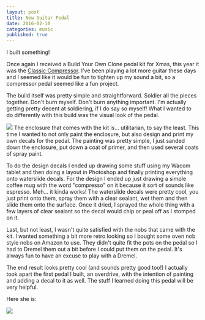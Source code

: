 ```yaml
---
layout: post
title: New Guitar Pedal
date: 2016-02-10
categories: music
published: true
---
```


I built something!

Once again I received a Build Your Own Clone pedal kit for Xmas, this year it was the [Classic Compressor](http://buildyourownclone.com/collections/fx-kits/products/classic-compressor). I've been playing a lot more guitar these days and I seemed like it would be fun to tighten up my sound a bit, so a compressor pedal seemed like a fun project.

The build itself was pretty simple and straightforward. Soldier all the pieces together. Don't burn myself. Don't burn anything important. I'm actually getting pretty decent at soldiering, if I do say so myself! What I wanted to do differently with this build was the visual look of the pedal.

<img src="http://cdn.shopify.com/s/files/1/0568/4705/products/125bwebsite_compact.jpeg?v=1406158893" class="inline_left">
The enclosure that comes with the kit is... utilitarian, to say the least. This time I wanted to not only paint the enclosure, but also design and print my own decals for the pedal. The painting was pretty simple, I just sanded down the enclosure, put down a coat of primer, and then used several coats of spray paint.

To do the design decals I ended up drawing some stuff using my Wacom tablet and then doing a layout in Photoshop and finally printing everything onto waterslide decals. For the design I ended up just drawing a simple coffee mug with the word "compresso" on it because it sort of sounds like espresso. Meh... it kinda works! The waterslide decals were pretty cool, you just print onto them, spray them with a clear sealant, wet them and then slide them onto the surface. Once it dried, I sprayed the whole thing with a few layers of clear sealant so the decal would chip or peal off as I stomped on it.

Last, but not least, I wasn't quite satisfied with the nobs that came with the kit. I wanted something a bit more retro looking so I bought some oven nob style nobs on Amazon to use. They didn't quite fit the pots on the pedal so I had to Dremel them out a bit before I could put them on the pedal. It's always fun to have an excuse to play with a Dremel.

The end result looks pretty cool (and sounds pretty good too!) I actually took apart the first pedal I built, an overdrive, with the intention of painting and adding a decal to it as well. The stuff I learned doing this pedal will be very helpful.

Here she is:

<img src="../blog_media/compressor_pedal1.jpg">
